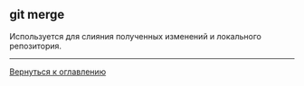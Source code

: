 ## git merge

Используется для слияния полученных изменений и локального репозитория.

---
[Вернуться к оглавлению](readme.md)